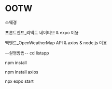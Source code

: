 # OOTW
소웨경

프론트엔드_리액트 네이티브 & expo 이용

백엔드_OpenWeatherMap API & axios & node.js 이용

--실행방법--
cd listapp

npm install

npm install axios

npx expo start
